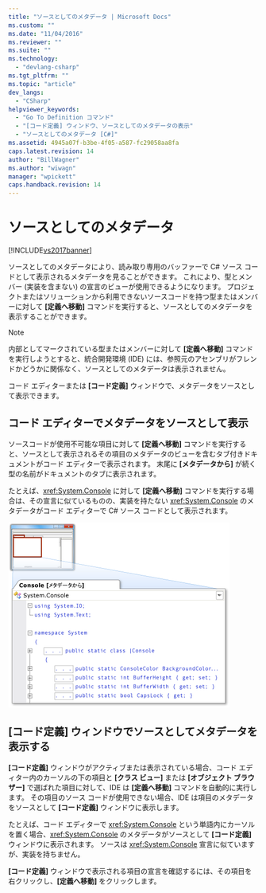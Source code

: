 ```yaml
---
title: "ソースとしてのメタデータ | Microsoft Docs"
ms.custom: ""
ms.date: "11/04/2016"
ms.reviewer: ""
ms.suite: ""
ms.technology: 
  - "devlang-csharp"
ms.tgt_pltfrm: ""
ms.topic: "article"
dev_langs: 
  - "CSharp"
helpviewer_keywords: 
  - "Go To Definition コマンド"
  - "[コード定義] ウィンドウ、ソースとしてのメタデータの表示"
  - "ソースとしてのメタデータ [C#]"
ms.assetid: 4945a07f-b3be-4f05-a587-fc29058aa8fa
caps.latest.revision: 14
author: "BillWagner"
ms.author: "wiwagn"
manager: "wpickett"
caps.handback.revision: 14
---
```

# ソースとしてのメタデータ
[!INCLUDE[vs2017banner](../code-quality/includes/vs2017banner.md)]

ソースとしてのメタデータにより、読み取り専用のバッファーで C\# ソース コードとして表示されるメタデータを見ることができます。 これにより、型とメンバー \(実装を含まない\) の宣言のビューが使用できるようになります。 プロジェクトまたはソリューションから利用できないソースコードを持つ型またはメンバーに対して **\[定義へ移動\]** コマンドを実行すると、ソースとしてのメタデータを表示することができます。  
  
> [!NOTE]
>  内部としてマークされている型またはメンバーに対して **\[定義へ移動\]** コマンドを実行しようとすると、統合開発環境 \(IDE\) には、参照元のアセンブリがフレンドかどうかに関係なく、ソースとしてのメタデータは表示されません。  
  
 コード エディターまたは **\[コード定義\]** ウィンドウで、メタデータをソースとして表示できます。  
  
## コード エディターでメタデータをソースとして表示  
 ソースコードが使用不可能な項目に対して **\[定義へ移動\]** コマンドを実行すると、ソースとして表示されるその項目のメタデータのビューを含むタブ付きドキュメントがコード エディターで表示されます。 末尾に **\[メタデータから\]** が続く型の名前がドキュメントのタブに表示されます。  
  
 たとえば、<xref:System.Console> に対して **\[定義へ移動\]** コマンドを実行する場合は、その宣言に似ているものの、実装を持たない <xref:System.Console> のメタデータがコード エディターで C\# ソース コードとして表示されます。  
  
 ![ソースとしてのメタデータ](../csharp-ide/media/metadatasource.png "MetadataSource")  
  
## \[コード定義\] ウィンドウでソースとしてメタデータを表示する  
 **\[コード定義\]** ウィンドウがアクティブまたは表示されている場合、コード エディター内のカーソルの下の項目と **\[クラス ビュー\]** または **\[オブジェクト ブラウザー\]** で選ばれた項目に対して、IDE は **\[定義へ移動\]** コマンドを自動的に実行します。 その項目のソース コードが使用できない場合、IDE は項目のメタデータをソースとして **\[コード定義\]** ウィンドウに表示します。  
  
 たとえば、コード エディターで <xref:System.Console> という単語内にカーソルを置く場合、<xref:System.Console> のメタデータがソースとして **\[コード定義\]** ウィンドウに表示されます。 ソースは <xref:System.Console> 宣言に似ていますが、実装を持ちません。  
  
 **\[コード定義\]** ウィンドウで表示される項目の宣言を確認するには、その項目を右クリックし、**\[定義へ移動\]** をクリックします。